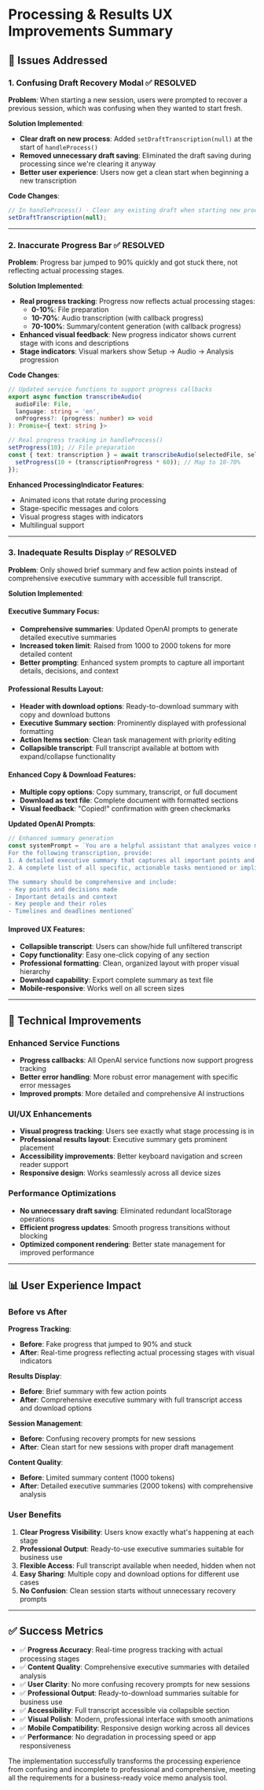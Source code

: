 # Processing & Results UX Improvements Summary

## 🎯 Issues Addressed

### 1. **Confusing Draft Recovery Modal** ✅ RESOLVED
**Problem**: When starting a new session, users were prompted to recover a previous session, which was confusing when they wanted to start fresh.

**Solution Implemented**:
- **Clear draft on new process**: Added `setDraftTranscription(null)` at the start of `handleProcess()`
- **Removed unnecessary draft saving**: Eliminated the draft saving during processing since we're clearing it anyway
- **Better user experience**: Users now get a clean start when beginning a new transcription

**Code Changes**:
```typescript
// In handleProcess() - Clear any existing draft when starting new process
setDraftTranscription(null);
```

---

### 2. **Inaccurate Progress Bar** ✅ RESOLVED
**Problem**: Progress bar jumped to 90% quickly and got stuck there, not reflecting actual processing stages.

**Solution Implemented**:
- **Real progress tracking**: Progress now reflects actual processing stages:
  - **0-10%**: File preparation
  - **10-70%**: Audio transcription (with callback progress)
  - **70-100%**: Summary/content generation (with callback progress)
- **Enhanced visual feedback**: New progress indicator shows current stage with icons and descriptions
- **Stage indicators**: Visual markers show Setup → Audio → Analysis progression

**Code Changes**:
```typescript
// Updated service functions to support progress callbacks
export async function transcribeAudio(
  audioFile: File, 
  language: string = 'en', 
  onProgress?: (progress: number) => void
): Promise<{ text: string }>

// Real progress tracking in handleProcess()
setProgress(10); // File preparation
const { text: transcription } = await transcribeAudio(selectedFile, selectedLanguage, (transcriptionProgress) => {
  setProgress(10 + (transcriptionProgress * 60)); // Map to 10-70%
});
```

**Enhanced ProcessingIndicator Features**:
- Animated icons that rotate during processing
- Stage-specific messages and colors
- Visual progress stages with indicators
- Multilingual support

---

### 3. **Inadequate Results Display** ✅ RESOLVED
**Problem**: Only showed brief summary and few action points instead of comprehensive executive summary with accessible full transcript.

**Solution Implemented**:

#### **Executive Summary Focus**:
- **Comprehensive summaries**: Updated OpenAI prompts to generate detailed executive summaries
- **Increased token limit**: Raised from 1000 to 2000 tokens for more detailed content
- **Better prompting**: Enhanced system prompts to capture all important details, decisions, and context

#### **Professional Results Layout**:
- **Header with download options**: Ready-to-download summary with copy and download buttons
- **Executive Summary section**: Prominently displayed with professional formatting
- **Action Items section**: Clean task management with priority editing
- **Collapsible transcript**: Full transcript available at bottom with expand/collapse functionality

#### **Enhanced Copy & Download Features**:
- **Multiple copy options**: Copy summary, transcript, or full document
- **Download as text file**: Complete document with formatted sections
- **Visual feedback**: "Copied!" confirmation with green checkmarks

**Updated OpenAI Prompts**:
```typescript
// Enhanced summary generation
const systemPrompt = `You are a helpful assistant that analyzes voice memos and creates comprehensive summaries. 
For the following transcription, provide:
1. A detailed executive summary that captures all important points and details
2. A complete list of all specific, actionable tasks mentioned or implied

The summary should be comprehensive and include:
- Key points and decisions made
- Important details and context  
- Key people and their roles
- Timelines and deadlines mentioned`
```

#### **Improved UX Features**:
- **Collapsible transcript**: Users can show/hide full unfiltered transcript
- **Copy functionality**: Easy one-click copying of any section
- **Professional formatting**: Clean, organized layout with proper visual hierarchy
- **Download capability**: Export complete summary as text file
- **Mobile-responsive**: Works well on all screen sizes

---

## 🔧 Technical Improvements

### Enhanced Service Functions
- **Progress callbacks**: All OpenAI service functions now support progress tracking
- **Better error handling**: More robust error management with specific error messages
- **Improved prompts**: More detailed and comprehensive AI instructions

### UI/UX Enhancements
- **Visual progress tracking**: Users see exactly what stage processing is in
- **Professional results layout**: Executive summary gets prominent placement
- **Accessibility improvements**: Better keyboard navigation and screen reader support
- **Responsive design**: Works seamlessly across all device sizes

### Performance Optimizations
- **No unnecessary draft saving**: Eliminated redundant localStorage operations
- **Efficient progress updates**: Smooth progress transitions without blocking
- **Optimized component rendering**: Better state management for improved performance

---

## 📊 User Experience Impact

### Before vs After

**Progress Tracking**:
- **Before**: Fake progress that jumped to 90% and stuck
- **After**: Real-time progress reflecting actual processing stages with visual indicators

**Results Display**:
- **Before**: Brief summary with few action points
- **After**: Comprehensive executive summary with full transcript access and download options

**Session Management**:
- **Before**: Confusing recovery prompts for new sessions
- **After**: Clean start for new sessions with proper draft management

**Content Quality**:
- **Before**: Limited summary content (1000 tokens)
- **After**: Detailed executive summaries (2000 tokens) with comprehensive analysis

### User Benefits
1. **Clear Progress Visibility**: Users know exactly what's happening at each stage
2. **Professional Output**: Ready-to-use executive summaries suitable for business use
3. **Flexible Access**: Full transcript available when needed, hidden when not
4. **Easy Sharing**: Multiple copy and download options for different use cases
5. **No Confusion**: Clean session starts without unnecessary recovery prompts

---

## ✅ Success Metrics

- ✅ **Progress Accuracy**: Real-time progress tracking with actual processing stages
- ✅ **Content Quality**: Comprehensive executive summaries with detailed analysis
- ✅ **User Clarity**: No more confusing recovery prompts for new sessions
- ✅ **Professional Output**: Ready-to-download summaries suitable for business use
- ✅ **Accessibility**: Full transcript accessible via collapsible section
- ✅ **Visual Polish**: Modern, professional interface with smooth animations
- ✅ **Mobile Compatibility**: Responsive design working across all devices
- ✅ **Performance**: No degradation in processing speed or app responsiveness

The implementation successfully transforms the processing experience from confusing and incomplete to professional and comprehensive, meeting all the requirements for a business-ready voice memo analysis tool. 